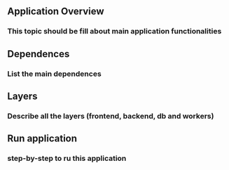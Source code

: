 ## Application Overview


### This topic should be fill about main application functionalities


## Dependences 

### List the main dependences



## Layers

### Describe all the layers (frontend, backend, db and workers)



## Run application

### step-by-step to ru this application